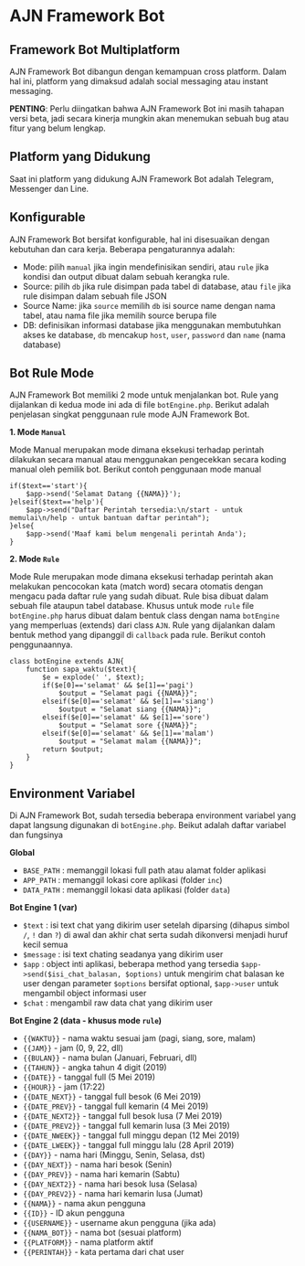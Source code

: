 # AJN Framework Bot

## Framework Bot Multiplatform

AJN Framework Bot dibangun dengan kemampuan cross platform. Dalam hal ini, platform yang dimaksud adalah social messaging atau instant messaging.

**PENTING**: Perlu diingatkan bahwa AJN Framework Bot ini masih tahapan versi beta, jadi secara kinerja mungkin akan menemukan sebuah bug atau fitur yang belum lengkap.

## Platform yang Didukung

Saat ini platform yang didukung AJN Framework Bot adalah Telegram, Messenger dan Line.

## Konfigurable

AJN Framework Bot bersifat konfigurable, hal ini disesuaikan dengan kebutuhan dan cara kerja. Beberapa pengaturannya adalah:

* Mode: pilih `manual` jika ingin mendefinisikan sendiri, atau `rule` jika kondisi dan output dibuat dalam sebuah kerangka rule.
* Source: pilih `db` jika rule disimpan pada tabel di database, atau `file` jika rule disimpan dalam sebuah file JSON
* Source Name: jika `source` memilih `db` isi source name dengan nama tabel, atau nama file jika memilih source berupa file
* DB: definisikan informasi database jika menggunakan membutuhkan akses ke database, `db` mencakup `host`, `user`, `password` dan `name` (nama database)

## Bot Rule Mode

AJN Framework Bot memiliki 2 mode untuk menjalankan bot. Rule yang dijalankan di kedua mode ini ada di file `botEngine.php`. Berikut adalah penjelasan singkat penggunaan rule mode AJN Framework Bot.

**1. Mode `Manual`** 

Mode Manual merupakan mode dimana eksekusi terhadap perintah dilakukan secara manual atau menggunakan pengecekkan secara koding manual oleh pemilik bot. Berikut contoh penggunaan mode manual

```
if($text=='start'){
	$app->send('Selamat Datang {{NAMA}}');
}elseif($text=='help'){
	$app->send("Daftar Perintah tersedia:\n/start - untuk memulai\n/help - untuk bantuan daftar perintah");
}else{
	$app->send('Maaf kami belum mengenali perintah Anda');
}
```

**2. Mode `Rule`**

Mode Rule merupakan mode dimana eksekusi terhadap perintah akan melakukan pencocokan kata (match word) secara otomatis dengan mengacu pada daftar rule yang sudah dibuat. Rule bisa dibuat dalam sebuah file ataupun tabel database. Khusus untuk mode `rule` file `botEngine.php` harus dibuat dalam bentuk class dengan nama `botEngine` yang memperluas (extends) dari class `AJN`. Rule yang dijalankan dalam bentuk method yang dipanggil di `callback` pada rule. Berikut contoh penggunaannya.

```
class botEngine extends AJN{
	function sapa_waktu($text){
		$e = explode(' ', $text);
		if($e[0]=='selamat' && $e[1]=='pagi')
			$output = "Selamat pagi {{NAMA}}";
		elseif($e[0]=='selamat' && $e[1]=='siang')
			$output = "Selamat siang {{NAMA}}";
		elseif($e[0]=='selamat' && $e[1]=='sore')
			$output = "Selamat sore {{NAMA}}";
		elseif($e[0]=='selamat' && $e[1]=='malam')
			$output = "Selamat malam {{NAMA}}";
		return $output;
	}	
}
```

## Environment Variabel

Di AJN Framework Bot, sudah tersedia beberapa environment variabel yang dapat langsung digunakan di `botEngine.php`. Beikut adalah daftar variabel dan fungsinya

**Global**

- `BASE_PATH` : memanggil lokasi full path atau alamat folder aplikasi
- `APP_PATH` : memanggil lokasi core aplikasi (folder `inc`)
- `DATA_PATH` : memanggil lokasi data aplikasi (folder `data`)

**Bot Engine 1 (var)**

- `$text` : isi text chat yang dikirim user setelah diparsing (dihapus simbol `/`, `!` dan `?`) di awal dan akhir chat serta sudah dikonversi menjadi huruf kecil semua
- `$message` : isi text chating seadanya yang dikirim user
- `$app` : object inti aplikasi, beberapa method yang tersedia `$app->send($isi_chat_balasan, $options)` untuk mengirim chat balasan ke user dengan parameter `$options` bersifat optional, `$app->user` untuk mengambil object informasi user
- `$chat` : mengambil raw data chat yang dikirim user

**Bot Engine 2 (data - khusus mode `rule`)**

- `{{WAKTU}}` - nama waktu sesuai jam (pagi, siang, sore, malam)
- `{{JAM}}` - jam (0, 9, 22, dll)
- `{{BULAN}}` - nama bulan (Januari, Februari, dll)
- `{{TAHUN}}` - angka tahun 4 digit (2019)
- `{{DATE}}` - tanggal full (5 Mei 2019)
- `{{HOUR}}` - jam (17:22)
- `{{DATE_NEXT}}` - tanggal full besok (6 Mei 2019)
- `{{DATE_PREV}}` - tanggal full kemarin (4 Mei 2019)
- `{{DATE_NEXT2}}` - tanggal full besok lusa (7 Mei 2019)
- `{{DATE_PREV2}}` - tanggal full kemarin lusa (3 Mei 2019)
- `{{DATE_NWEEK}}` - tanggal full minggu depan (12 Mei 2019)
- `{{DATE_LWEEK}}` - tanggal full minggu lalu (28 April 2019)
- `{{DAY}}` - nama hari (Minggu, Senin, Selasa, dst)
- `{{DAY_NEXT}}` - nama hari besok (Senin)
- `{{DAY_PREV}}` - nama hari kemarin (Sabtu)
- `{{DAY_NEXT2}}` - nama hari besok lusa (Selasa)
- `{{DAY_PREV2}}` - nama hari kemarin lusa (Jumat)
- `{{NAMA}}` - nama akun pengguna
- `{{ID}}` - ID akun pengguna
- `{{USERNAME}}` - username akun pengguna (jika ada)
- `{{NAMA_BOT}}` - nama bot (sesuai platform)
- `{{PLATFORM}}` - nama platform aktif
- `{{PERINTAH}}` - kata pertama dari chat user